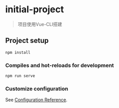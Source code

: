 # initial-project

> 项目使用Vue-CLI搭建

## Project setup

```
npm install
```

### Compiles and hot-reloads for development
```
npm run serve
```

### 
### Customize configuration
See [Configuration Reference](https://cli.vuejs.org/config/).
